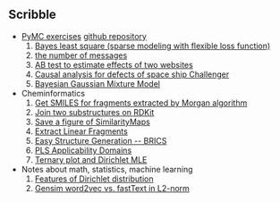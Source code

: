 ## Scribble

- [PyMC exercises](https://www.amazon.co.jp/Python%E3%81%A7%E4%BD%93%E9%A8%93%E3%81%99%E3%82%8B%E3%83%99%E3%82%A4%E3%82%BA%E6%8E%A8%E8%AB%96-PyMC%E3%81%AB%E3%82%88%E3%82%8BMCMC%E5%85%A5%E9%96%80-%E3%82%AD%E3%83%A3%E3%83%A1%E3%83%AD%E3%83%B3-%E3%83%87%E3%83%93%E3%83%83%E3%83%89%E3%82%BD%E3%83%B3-%E3%83%94%E3%83%AD%E3%83%B3/dp/4627077912) [github repository](https://github.com/CamDavidsonPilon/Probabilistic-Programming-and-Bayesian-Methods-for-Hackers)
  1. [Bayes least square (sparse modeling with flexible loss function)](https://nbviewer.jupyter.org/gist/sshojiro/7fed028defbb3fc30abd66462aee00c5/bayesian-least-squares.ipynb)
  1. [the number of messages](https://nbviewer.jupyter.org/gist/sshojiro/7fed028defbb3fc30abd66462aee00c5/recieving-messages.ipynb)
  1. [AB test to estimate effects of two websites](https://nbviewer.jupyter.org/gist/sshojiro/7fed028defbb3fc30abd66462aee00c5/ab-test.ipynb)
  1. [Causal analysis for defects of space ship Challenger](https://nbviewer.jupyter.org/gist/sshojiro/7fed028defbb3fc30abd66462aee00c5/challenger_causal_analysis.ipynb)
  1. [Bayesian Gaussian Mixture Model](https://nbviewer.jupyter.org/gist/sshojiro/7fed028defbb3fc30abd66462aee00c5/bayesian-gaussian-mixture-model.ipynb)
- Cheminformatics
  1. [Get SMILES for fragments extracted by Morgan algorithm](https://nbviewer.jupyter.org/gist/sshojiro/a6ce6bc3deed586b03e018dc1b0773b7/Morgan_fingerprint_fragments_revision.ipynb)
  1. [Join two substructures on RDKit](https://nbviewer.jupyter.org/gist/sshojiro/6c4bcccdb2b73e12bbaeff4a8cd2e27b)
  1. [Save a figure of SimilarityMaps](https://nbviewer.jupyter.org/gist/sshojiro/3b64ca54170b9bc632d3fe278ebeb93d)
  1. [Extract Linear Fragments](https://nbviewer.jupyter.org/gist/sshojiro/251d60898844c99bba51d85162933cc3)
  1. [Easy Structure Generation -- BRICS](https://nbviewer.jupyter.org/gist/sshojiro/ffb4934a39b90779b3294c5e65682954)
  1. [PLS Applicability Domains](https://nbviewer.jupyter.org/gist/sshojiro/9edc59bab229d0df2904a420c9c7bd29)
  1. [Ternary plot and Dirichlet MLE](https://nbviewer.jupyter.org/gist/sshojiro/ab86847b9c6705c25dbe11ba1baf260c)
- Notes about math, statistics, machine learning
  1. [Features of Dirichlet distribution](https://sshojiro.github.io/publications/Dirichlet.pdf)
  1. [Gensim word2vec vs. fastText in L2-norm](https://nbviewer.jupyter.org/gist/sshojiro/c8c6f6c9ae4646c94f568bb180e48cad)
